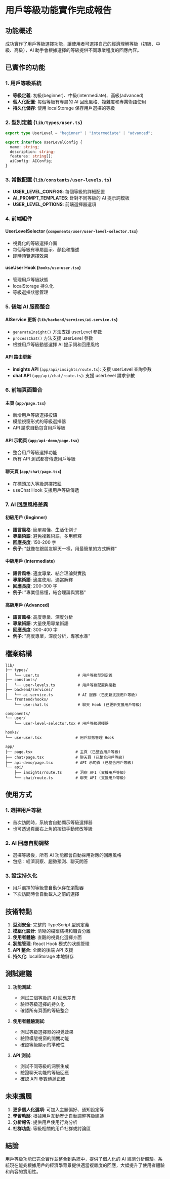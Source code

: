 # 用戶等級功能實作完成報告

## 功能概述

成功實作了用戶等級選擇功能，讓使用者可選擇自己的經濟理解等級（初級、中級、高級），AI 助手會根據選擇的等級提供不同專業程度的回應內容。

## 已實作的功能

### 1. 用戶等級系統

- **等級定義**: 初級(beginner)、中級(intermediate)、高級(advanced)
- **個人化配置**: 每個等級有專屬的 AI 回應風格、複雜度和專業術語使用
- **持久化儲存**: 使用 localStorage 保存用戶選擇的等級

### 2. 型別定義 (`lib/types/user.ts`)

```typescript
export type UserLevel = "beginner" | "intermediate" | "advanced";

export interface UserLevelConfig {
  name: string;
  description: string;
  features: string[];
  aiConfig: AIConfig;
}
```

### 3. 常數配置 (`lib/constants/user-levels.ts`)

- **USER_LEVEL_CONFIGS**: 每個等級的詳細配置
- **AI_PROMPT_TEMPLATES**: 針對不同等級的 AI 提示詞模板
- **USER_LEVEL_OPTIONS**: 前端選擇器選項

### 4. 前端組件

#### UserLevelSelector (`components/user/user-level-selector.tsx`)

- 視覺化的等級選擇介面
- 每個等級有專屬圖示、顏色和描述
- 即時預覽選擇效果

#### useUser Hook (`hooks/use-user.tsx`)

- 管理用戶等級狀態
- localStorage 持久化
- 等級選擇狀態管理

### 5. 後端 AI 服務整合

#### AIService 更新 (`lib/backend/services/ai.service.ts`)

- `generateInsight()` 方法支援 userLevel 參數
- `processChat()` 方法支援 userLevel 參數
- 根據用戶等級動態選擇 AI 提示詞和回應風格

#### API 路由更新

- **insights API** (`app/api/insights/route.ts`): 支援 userLevel 查詢參數
- **chat API** (`app/api/chat/route.ts`): 支援 userLevel 請求參數

### 6. 前端頁面整合

#### 主頁 (`app/page.tsx`)

- 新增用戶等級選擇按鈕
- 模態視窗形式的等級選擇器
- API 請求自動包含用戶等級

#### API 示範頁 (`app/api-demo/page.tsx`)

- 整合用戶等級選擇功能
- 所有 API 測試都會傳送用戶等級

#### 聊天頁 (`app/chat/page.tsx`)

- 在標頭加入等級選擇按鈕
- useChat Hook 支援用戶等級傳遞

### 7. AI 回應風格差異

#### 初級用戶 (Beginner)

- **語言風格**: 簡單易懂、生活化例子
- **專業術語**: 避免複雜術語，多用解釋
- **回應長度**: 150-200 字
- **例子**: "就像在跟朋友聊天一樣，用最簡單的方式解釋"

#### 中級用戶 (Intermediate)

- **語言風格**: 適度專業、結合理論與實務
- **專業術語**: 適度使用，適當解釋
- **回應長度**: 200-300 字
- **例子**: "專業但易懂，結合理論與實務"

#### 高級用戶 (Advanced)

- **語言風格**: 高度專業、深度分析
- **專業術語**: 大量使用專業術語
- **回應長度**: 300-400 字
- **例子**: "高度專業，深度分析，專家水準"

## 檔案結構

```
lib/
├── types/
│   └── user.ts                 # 用戶等級型別定義
├── constants/
│   └── user-levels.ts          # 用戶等級配置與常數
├── backend/services/
│   └── ai.service.ts           # AI 服務 (已更新支援用戶等級)
└── frontend/hooks/
    └── use-chat.ts             # 聊天 Hook (已更新支援用戶等級)

components/
└── user/
    └── user-level-selector.tsx # 用戶等級選擇器

hooks/
└── use-user.tsx               # 用戶狀態管理 Hook

app/
├── page.tsx                   # 主頁 (已整合用戶等級)
├── chat/page.tsx              # 聊天頁 (已整合用戶等級)
├── api-demo/page.tsx          # API 示範頁 (已整合用戶等級)
└── api/
    ├── insights/route.ts      # 洞察 API (支援用戶等級)
    └── chat/route.ts          # 聊天 API (支援用戶等級)
```

## 使用方式

### 1. 選擇用戶等級

- 首次訪問時，系統會自動顯示等級選擇器
- 也可透過頁面右上角的按鈕手動修改等級

### 2. AI 回應自動調整

- 選擇等級後，所有 AI 功能都會自動採用對應的回應風格
- 包括：經濟洞察、趨勢預測、聊天問答

### 3. 設定持久化

- 用戶選擇的等級會自動保存在瀏覽器
- 下次訪問時會自動載入之前的選擇

## 技術特點

1. **型別安全**: 完整的 TypeScript 型別定義
2. **模組化設計**: 清晰的檔案結構和職責分離
3. **使用者體驗**: 直觀的視覺化選擇介面
4. **狀態管理**: React Hook 模式的狀態管理
5. **API 整合**: 全面的後端 API 支援
6. **持久化**: localStorage 本地儲存

## 測試建議

1. **功能測試**:

   - 測試三個等級的 AI 回應差異
   - 驗證等級選擇的持久化
   - 確認所有頁面的等級整合

2. **使用者體驗測試**:

   - 測試等級選擇器的視覺效果
   - 驗證模態視窗的開關功能
   - 確認等級顯示的準確性

3. **API 測試**:
   - 測試不同等級的洞察生成
   - 驗證聊天功能的等級回應
   - 確認 API 參數傳遞正確

## 未來擴展

1. **更多個人化選項**: 可加入主題偏好、通知設定等
2. **學習軌跡**: 根據用戶互動歷史自動調整等級建議
3. **分析報告**: 提供用戶使用行為分析
4. **社群功能**: 等級相關的用戶社群或討論區

## 結論

用戶等級功能已完全實作並整合到系統中，提供了個人化的 AI 經濟分析體驗。系統現在能夠根據用戶的經濟學背景提供適當複雜度的回應，大幅提升了使用者體驗和內容的實用性。
